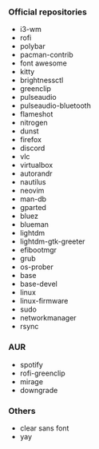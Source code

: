 ### Official repositories


- i3-wm
- rofi
- polybar
- pacman-contrib
- font awesome
- kitty
- brightnessctl
- greenclip
- pulseaudio
- pulseaudio-bluetooth
- flameshot
- nitrogen
- dunst
- firefox
- discord
- vlc
- virtualbox
- autorandr
- nautilus
- neovim
- man-db
- gparted
- bluez
- blueman
- lightdm
- lightdm-gtk-greeter
- efibootmgr
- grub
- os-prober
- base
- base-devel
- linux
- linux-firmware
- sudo
- networkmanager
- rsync


### AUR
- spotify
- rofi-greenclip
- mirage
- downgrade



### Others
- clear sans font
- yay
